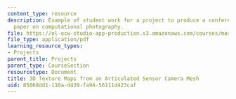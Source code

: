 ```yaml
---
content_type: resource
description: Example of student work for a project to produce a conference quality
  paper on computational photography.
file: https://ol-ocw-studio-app-production.s3.amazonaws.com/courses/mas-531-computational-camera-and-photography-fall-2009/85068dd1110ad439fa9456111d423caf_MITMAS_531F09_proj5_paper.pdf
file_type: application/pdf
learning_resource_types:
- Projects
parent_title: Projects
parent_type: CourseSection
resourcetype: Document
title: 3D Texture Maps from an Articulated Sensor Camera Mesh
uid: 85068dd1-110a-d439-fa94-56111d423caf
---
```

